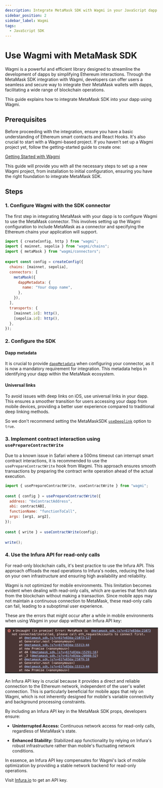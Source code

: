 ```yaml
---
description: Integrate MetaMask SDK with Wagmi in your JavaScript dapp.
sidebar_position: 2
sidebar_label: Wagmi
tags:
  - JavaScript SDK
---
```


# Use Wagmi with MetaMask SDK

Wagmi is a powerful and efficient library designed to streamline the development of dapps by
simplifying Ethereum interactions.
Through the MetaMask SDK integration with Wagmi, developers can offer users a seamless and secure
way to integrate their MetaMask wallets with dapps, facilitating a wide range of blockchain operations.

This guide explains how to integrate MetaMask SDK into your dapp using Wagmi.

## Prerequisites

Before proceeding with the integration, ensure you have a basic understanding of Ethereum smart
contracts and React Hooks.
It's also crucial to start with a Wagmi-based project.
If you haven't set up a Wagmi project yet, follow the getting-started guide to create one:

[Getting Started with Wagmi](https://wagmi.sh/react/getting-started)

This guide will provide you with all the necessary steps to set up a new Wagmi project, from
installation to initial configuration, ensuring you have the right foundation to integrate MetaMask SDK.

## Steps

### 1. Configure Wagmi with the SDK connector

The first step in integrating MetaMask with your dapp is to configure Wagmi to use the MetaMask connector.
This involves setting up the Wagmi configuration to include MetaMask as a connector and specifying
the Ethereum chains your application will support.

```javascript
import { createConfig, http } from "wagmi";
import { mainnet, sepolia } from "wagmi/chains";
import { metaMask } from "wagmi/connectors";

export const config = createConfig({
  chains: [mainnet, sepolia],
  connectors: [
    metaMask({
      dappMetadata: {
        name: "Your dapp name",
      },
    }),
  ],
  transports: {
    [mainnet.id]: http(),
    [sepolia.id]: http(),
  },
});
```

### 2. Configure the SDK

#### Dapp metadata

It is crucial to provide [`dappMetadata`](../../../reference/sdk-js-options.md#dappmetadata) when
configuring your connector, as it is now a mandatory requirement for integration.
This metadata helps in identifying your dapp within the MetaMask ecosystem.

#### Universal links

To avoid issues with deep links on iOS, use universal links in your dapp.
This ensures a smoother transition for users accessing your dapp from mobile devices, providing a
better user experience compared to traditional deep linking methods.

So we don't recommend setting the MetaMaskSDK
[`useDeeplink`](../../../reference/sdk-js-options.md#usedeeplink) option to `true`.

### 3. Implement contract interaction using `usePrepareContractWrite`

Due to a known issue in Safari where a 500ms timeout can interrupt smart contract interactions, it
is recommended to use the `usePrepareContractWrite` hook from Wagmi.
This approach ensures smooth transactions by preparing the contract write operation ahead of the actual execution.

```javascript
import { usePrepareContractWrite, useContractWrite } from "wagmi";

const { config } = usePrepareContractWrite({
  address: "0xContractAddress",
  abi: contractABI,
  functionName: "functionToCall",
  args: [arg1, arg2],
});

const { write } = useContractWrite(config);

write();
```

### 4. Use the Infura API for read-only calls

For read-only blockchain calls, it's best practice to use the Infura API.
This approach offloads the read operations to Infura's nodes, reducing the load on your own
infrastructure and ensuring high availability and reliability.

Wagmi is not optimized for mobile environments.
This limitation becomes evident when dealing with read-only calls, which are queries that fetch data
from the blockchain without making a transaction.
Since mobile apps may not maintain a continuous connection to MetaMask, these read-only calls can
fail, leading to a suboptimal user experience.

These are the errors that might occur after a while in mobile environments when using Wagmi in your
dapp without an Infura API key:

![Wagmi errors](../../../assets/wagmi-errors.png)

An Infura API key is crucial because it provides a direct and reliable connection to the Ethereum
network, independent of the user's wallet connection.
This is particularly beneficial for mobile apps that rely on Wagmi, which is not inherently designed
for mobile's variable connectivity and background processing constraints.

By including an Infura API key in the MetaMask SDK props, developers ensure:

- **Uninterrupted Access:** Continuous network access for read-only calls, regardless of MetaMask's state.

- **Enhanced Stability:** Stabilized app functionality by relying on Infura's robust infrastructure
  rather than mobile's fluctuating network conditions.

In essence, an Infura API key compensates for Wagmi's lack of mobile optimization by providing a
stable network backend for read-only operations.

Visit [Infura.io](https://www.infura.io/) to get an API key.
